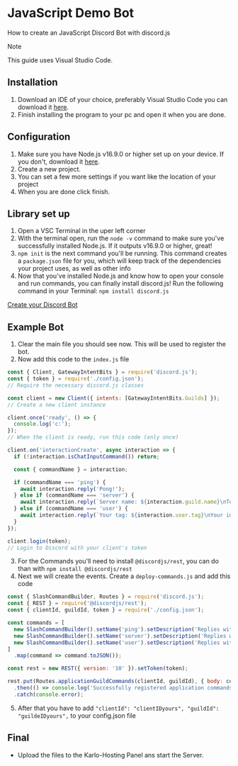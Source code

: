 # JavaScript Demo Bot

How to create an JavaScript Discord Bot with discord.js

> [!Note]
> This guide uses Visual Studio Code.

## Installation

1. Download an IDE of your choice, preferably Visual Studio Code you can download it [here](https://code.visualstudio.com/download/).
1. Finish installing the program to your pc and open it when you are done.

## Configuration

1. Make sure you have Node.js v16.9.0 or higher set up on your device. If you don't, download it [here](https://nodejs.org/en/).
1. Create a new project.
1. You can set a few more settings if you want like the location of your project
1. When you are done click finish.

## Library set up

1. Open a VSC Terminal in the uper left corner
1. With the terminal open, run the `node -v` command to make sure you've successfully installed Node.js. If it outputs v16.9.0 or higher, great!
1. `npm init` is the next command you'll be running. This command creates a `package.json` file for you, which will keep track of the dependencies your project uses, as well as other info
1. Now that you've installed Node.js and know how to open your console and run commands, you can finally install discord.js! Run the following command in your Terminal: `npm install discord.js`

[Create your Discord Bot](./python/README.md#DiscordAppCreation ':include')

## Example Bot

1. Clear the main file you should see now. This will be used to register the bot.
1. Now add this code to the `index.js` file

```js
const { Client, GatewayIntentBits } = require('discord.js');
const { token } = require('./config.json');
// Require the necessary discord.js classes

const client = new Client({ intents: [GatewayIntentBits.Guilds] });
// Create a new client instance

client.once('ready', () => {
  console.log('c:');
});
// When the client is ready, run this code (only once)

client.on('interactionCreate', async interaction => {
  if (!interaction.isChatInputCommand()) return;

  const { commandName } = interaction;

  if (commandName === 'ping') {
    await interaction.reply('Pong!');
  } else if (commandName === 'server') {
    await interaction.reply(`Server name: ${interaction.guild.name}\nTotal members: ${interaction.guild.memberCount}`);
  } else if (commandName === 'user') {
    await interaction.reply(`Your tag: ${interaction.user.tag}\nYour id: ${interaction.user.id}`);
  }
});

client.login(token);
// Login to Discord with your client's token
```

3. For the Commands you'll need to install `@discordjs/rest`, you can do than with `npm install @discordjs/rest`
3. Next we will create the events. Create a `deploy-commands.js` and add this code

```js
const { SlashCommandBuilder, Routes } = require('discord.js');
const { REST } = require('@discordjs/rest');
const { clientId, guildId, token } = require('./config.json');

const commands = [
  new SlashCommandBuilder().setName('ping').setDescription('Replies with pong!'),
  new SlashCommandBuilder().setName('server').setDescription('Replies with server info!'),
  new SlashCommandBuilder().setName('user').setDescription('Replies with user info!'),
]
  .map(command => command.toJSON());

const rest = new REST({ version: '10' }).setToken(token);

rest.put(Routes.applicationGuildCommands(clientId, guildId), { body: commands })
  .then(() => console.log('Successfully registered application commands.'))
  .catch(console.error);
```

5. After that you have to add `"clientId": "clientIDyours", "guildId": "guildeIDyours",` to your config.json file

## Final

- Upload the files to the Karlo-Hosting Panel ans start the Server.
